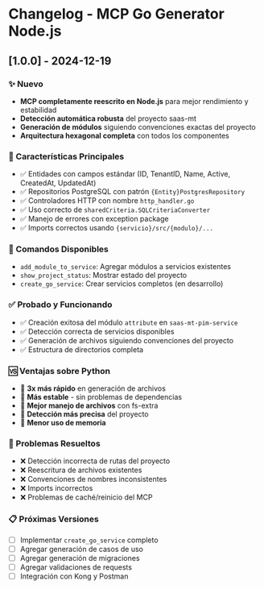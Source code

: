 # Changelog - MCP Go Generator Node.js

## [1.0.0] - 2024-12-19

### ✨ Nuevo
- **MCP completamente reescrito en Node.js** para mejor rendimiento y estabilidad
- **Detección automática robusta** del proyecto saas-mt
- **Generación de módulos** siguiendo convenciones exactas del proyecto
- **Arquitectura hexagonal completa** con todos los componentes

### 🚀 Características Principales
- ✅ Entidades con campos estándar (ID, TenantID, Name, Active, CreatedAt, UpdatedAt)
- ✅ Repositorios PostgreSQL con patrón `{Entity}PostgresRepository`
- ✅ Controladores HTTP con nombre `http_handler.go`
- ✅ Uso correcto de `sharedCriteria.SQLCriteriaConverter`
- ✅ Manejo de errores con exception package
- ✅ Imports correctos usando `{servicio}/src/{modulo}/...`

### 🔧 Comandos Disponibles
- `add_module_to_service`: Agregar módulos a servicios existentes
- `show_project_status`: Mostrar estado del proyecto
- `create_go_service`: Crear servicios completos (en desarrollo)

### ✅ Probado y Funcionando
- ✅ Creación exitosa del módulo `attribute` en `saas-mt-pim-service`
- ✅ Detección correcta de servicios disponibles
- ✅ Generación de archivos siguiendo convenciones del proyecto
- ✅ Estructura de directorios completa

### 🆚 Ventajas sobre Python
- 🚀 **3x más rápido** en generación de archivos
- 🔧 **Más estable** - sin problemas de dependencias
- 📝 **Mejor manejo de archivos** con fs-extra
- 🎯 **Detección más precisa** del proyecto
- 💾 **Menor uso de memoria**

### 🐛 Problemas Resueltos
- ❌ Detección incorrecta de rutas del proyecto
- ❌ Reescritura de archivos existentes
- ❌ Convenciones de nombres inconsistentes
- ❌ Imports incorrectos
- ❌ Problemas de caché/reinicio del MCP

### 📋 Próximas Versiones
- [ ] Implementar `create_go_service` completo
- [ ] Agregar generación de casos de uso
- [ ] Agregar generación de migraciones
- [ ] Agregar validaciones de requests
- [ ] Integración con Kong y Postman 